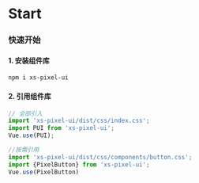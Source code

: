 # Start

### 快速开始

#### 1. 安装组件库

```
npm i xs-pixel-ui
```

#### 2. 引用组件库

```javascript
// 全部引入
import 'xs-pixel-ui/dist/css/index.css';
import PUI from 'xs-pixel-ui';
Vue.use(PUI);

//按需引用
import 'xs-pixel-ui/dist/css/components/button.css';
import {PixelButton} from 'xs-pixel-ui';
Vue.use(PixelButton)

```


